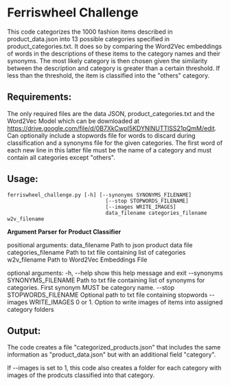# Ferriswheel Challenge

This code categorizes the 1000 fashion items described in product_data.json into 13 possible categories specified in product_categories.txt. It does so by comparing the Word2Vec embeddings of words in the descriptions of these items to the category names and their synonyms. The most likely category is then chosen given the similarity between the description and category is greater than a certain threshold. If less than the threshold, the item is classified into the "others" category.

## Requirements:
 
The only required files are the data JSON, product_categories.txt and the Word2Vec Model which can be downloaded at https://drive.google.com/file/d/0B7XkCwpI5KDYNlNUTTlSS21pQmM/edit. Can optionally include a stopwords file for words to discard during classification and a synonyms file for the given categories. The first word of each new line in this latter file must be the name of a category and must contain all categories except "others".

## Usage:

```
ferriswheel_challenge.py [-h] [--synonyms SYNONYMS_FILENAME]
                                [--stop STOPWORDS_FILENAME]
                                [--images WRITE_IMAGES]
                                data_filename categories_filename w2v_filename
```

**Argument Parser for Product Classifier**

positional arguments:
data_filename           Path to json product data file
  categories_filename   Path to txt file containing list of categories
  w2v_filename          Path to Word2Vec Embeddings File

optional arguments:
  -h, --help            show this help message and exit
  --synonyms SYNONYMS_FILENAME
                        Path to txt file containing list of synonyms for
                        categories. First synonym MUST be category name.
  --stop STOPWORDS_FILENAME
                        Optional path to txt file containing stopwords
  --images WRITE_IMAGES
                        0 or 1. Option to write images of items into assigned
                        category folders

## Output:

The code creates a file "categorized_products.json" that includes the same information as "product_data.json" but with an additional field "category".

If --images is set to 1, this code also creates a folder for each category with images of the prodcuts classified into that category.
